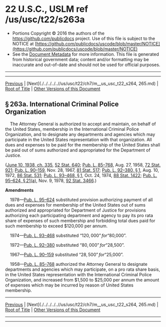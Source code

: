 ---
---

# 22 U.S.C., USLM ref /us/usc/t22/s263a

* Portions Copyright © 2016 the authors of the https://github.com/publicdocs project.
  Use of this file is subject to the NOTICE at [https://github.com/publicdocs/uscode/blob/master/NOTICE](https://github.com/publicdocs/uscode/blob/master/NOTICE)
* See the [Document Metadata](././../../../..//README.md) for more information.
  This file is generated from historical government data; content and/or formatting may be inaccurate and out-of-date and should not be used for official purposes.

----------
----------

[Previous](./../../../..//us/usc/t22/ch7/m__us_usc_t22_s263.md) | [Next](./../../../..//us/usc/t22/ch7/m__us_usc_t22_s264, 265.md) | [Root of Title](./../../../../) | [Other Versions of this Document](https://publicdocs.github.io/go/links?ns=uslm&ref=%2Fus%2Fusc%2Ft22%2Fs263a)

## § 263a. International Criminal Police Organization

    The Attorney General is authorized to accept and maintain, on behalf of the United States, membership in the International Criminal Police Organization, and to designate any departments and agencies which may participate in the United States representation with that organization. All dues and expenses to be paid for the membership of the United States shall be paid out of sums authorized and appropriated for the Department of Justice.

([June 10, 1938, ch. 335][/us/act/1938-06-10/ch335], [52 Stat. 640][/us/stat/52/640]; [Pub. L. 85–768][/us/pl/85/768], Aug. 27, 1958, [72 Stat. 921][/us/stat/72/921]; [Pub. L. 90–159][/us/pl/90/159], Nov. 28, 1967, [81 Stat. 517][/us/stat/81/517]; [Pub. L. 92–380, § 1][/us/pl/92/380/s1], Aug. 10, 1972, [86 Stat. 531][/us/stat/86/531]; [Pub. L. 93–468, § 1][/us/pl/93/468/s1], Oct. 24, 1974, [88 Stat. 1422][/us/stat/88/1422]; [Pub. L. 95–624, § 21(a)][/us/pl/95/624/s21/a], Nov. 9, 1978, [92 Stat. 3466][/us/stat/92/3466].)

 __Amendments__ 

    1978—[Pub. L. 95–624][/us/pl/95/624] substituted provision authorizing payment of all dues and expenses for membership of the United States out of sums authorized and appropriated for Department of Justice for provisions authorizing each participating department and agency to pay its pro rata share of expenses of such membership and forbidding total dues paid for such membership to exceed $120,000 per annum.

    1974—[Pub. L. 93–468][/us/pl/93/468] substituted “$120,000” for “$80,000”.

    1972—[Pub. L. 92–380][/us/pl/92/380] substituted “$80,000” for “$28,500”.

    1967—[Pub. L. 90–159][/us/pl/90/159] substituted “$28,500” for “$25,000”.

    1958—[Pub. L. 85–768][/us/pl/85/768] authorized the Attorney General to designate departments and agencies which may participate, on a pro rata share basis, in the United States representation with the International Criminal Police Organization, and increased from $1,500 to $25,000 per annum the amount of expenses which may be incurred by reason of United States membership.

----------

[Previous](./../../../..//us/usc/t22/ch7/m__us_usc_t22_s263.md) | [Next](./../../../..//us/usc/t22/ch7/m__us_usc_t22_s264, 265.md) | [Root of Title](./../../../../) | [Other Versions of this Document](https://publicdocs.github.io/go/links?ns=uslm&ref=%2Fus%2Fusc%2Ft22%2Fs263a)

----------
----------

[/us/act/1938-06-10/ch335]: https://publicdocs.github.io/go/links?ns=uslm&ref=%2Fus%2Fact%2F1938-06-10%2Fch335
[/us/stat/52/640]: https://publicdocs.github.io/go/links?ns=uslm&ref=%2Fus%2Fstat%2F52%2F640
[/us/pl/85/768]: https://publicdocs.github.io/go/links?ns=uslm&ref=%2Fus%2Fpl%2F85%2F768
[/us/stat/72/921]: https://publicdocs.github.io/go/links?ns=uslm&ref=%2Fus%2Fstat%2F72%2F921
[/us/pl/90/159]: https://publicdocs.github.io/go/links?ns=uslm&ref=%2Fus%2Fpl%2F90%2F159
[/us/stat/81/517]: https://publicdocs.github.io/go/links?ns=uslm&ref=%2Fus%2Fstat%2F81%2F517
[/us/pl/92/380/s1]: https://publicdocs.github.io/go/links?ns=uslm&ref=%2Fus%2Fpl%2F92%2F380%2Fs1
[/us/stat/86/531]: https://publicdocs.github.io/go/links?ns=uslm&ref=%2Fus%2Fstat%2F86%2F531
[/us/pl/93/468/s1]: https://publicdocs.github.io/go/links?ns=uslm&ref=%2Fus%2Fpl%2F93%2F468%2Fs1
[/us/stat/88/1422]: https://publicdocs.github.io/go/links?ns=uslm&ref=%2Fus%2Fstat%2F88%2F1422
[/us/pl/95/624/s21/a]: https://publicdocs.github.io/go/links?ns=uslm&ref=%2Fus%2Fpl%2F95%2F624%2Fs21%2Fa
[/us/stat/92/3466]: https://publicdocs.github.io/go/links?ns=uslm&ref=%2Fus%2Fstat%2F92%2F3466
[/us/pl/95/624]: https://publicdocs.github.io/go/links?ns=uslm&ref=%2Fus%2Fpl%2F95%2F624
[/us/pl/93/468]: https://publicdocs.github.io/go/links?ns=uslm&ref=%2Fus%2Fpl%2F93%2F468
[/us/pl/92/380]: https://publicdocs.github.io/go/links?ns=uslm&ref=%2Fus%2Fpl%2F92%2F380
[/us/pl/90/159]: https://publicdocs.github.io/go/links?ns=uslm&ref=%2Fus%2Fpl%2F90%2F159
[/us/pl/85/768]: https://publicdocs.github.io/go/links?ns=uslm&ref=%2Fus%2Fpl%2F85%2F768


